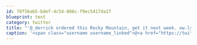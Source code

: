 ```yaml
---
id: 78f56ab5-bdef-4c54-806c-f9ec5417da17
blueprint: text
category: twitter
title: "'@_derrick ordered this Rocky Mountain, get it next week. ow.ly/1Xcd6J #flatbarsforever"
caption: '<span class="username username_linked">@<a href="https://twitter.com/_derrick" title="Derrick Pelletier">_derrick</a></span> ordered this Rocky Mountain, get it next week. <a href="http://ow.ly/1Xcd6J" title="http://ow.ly/1Xcd6J" class="link link_untco">ow.ly/1Xcd6J</a> <span class="hashtag hashtag_local">#<a href="http://tweettemp.darylchymko.ca/?tag=flatbarsforever">flatbarsforever</a>'
---
```

